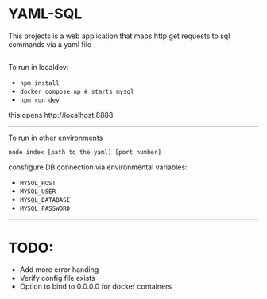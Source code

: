 # YAML-SQL

This projects is a web application that maps http get requests to sql commands via a yaml file


##

To run in localdev:
- `npm install`
- `docker compose up # starts mysql`
- `npm run dev`

this opens http://localhost:8888

-----

To run in other environments

`node index [path to the yaml] [port number]`

consfigure DB connection via environmental variables:

- `MYSQL_HOST`
- `MYSQL_USER`
- `MYSQL_DATABASE`
- `MYSQL_PASSWORD`

----

# TODO:

- Add more error handing
- Verify config file exists
- Option to bind to 0.0.0.0 for docker containers

